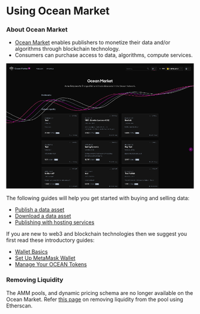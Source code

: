 # Using Ocean Market

### About Ocean Market

* [Ocean Market](https://market.oceanprotocol.com/) enables publishers to monetize their data and/or algorithms through blockchain technology.
* Consumers can purchase access to data, algorithms, compute services.

![Ocean Market Landing Page](../.gitbook/assets/marketplace-landing-page.png)

The following guides will help you get started with buying and selling data:

* [Publish a data asset](marketplace-publish-data-asset.md)
* [Download a data asset](marketplace-download-data-asset.md)
* [Publishing with hosting services](../building-with-ocean/asset-hosting.md)

If you are new to web3 and blockchain technologies then we suggest you first read these introductory guides:

* [Wallet Basics](../building-with-ocean/wallets.md)
* [Set Up MetaMask Wallet](../orientation/metamask-setup.md)
* [Manage Your OCEAN Tokens](../building-with-ocean/wallets-and-ocean-tokens.md)

### Removing Liquidity

The AMM pools, and dynamic pricing schema are no longer available on the Ocean Market. Refer [this page](remove-liquidity-using-etherscan.md) on removing liquidity from the pool using Etherscan.
